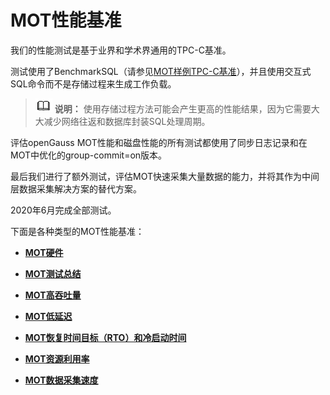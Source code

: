 # MOT性能基准

我们的性能测试是基于业界和学术界通用的TPC-C基准。

测试使用了BenchmarkSQL（请参见[MOT样例TPC-C基准](MOT样例TPC-C基准.md)），并且使用交互式SQL命令而不是存储过程来生成工作负载。

>![](public_sys-resources/icon-note.png) **说明：** 
>使用存储过程方法可能会产生更高的性能结果，因为它需要大大减少网络往返和数据库封装SQL处理周期。

评估openGauss MOT性能和磁盘性能的所有测试都使用了同步日志记录和在MOT中优化的group-commit=on版本。

最后我们进行了额外测试，评估MOT快速采集大量数据的能力，并将其作为中间层数据采集解决方案的替代方案。

2020年6月完成全部测试。

下面是各种类型的MOT性能基准：

-   **[MOT硬件](MOT硬件.md)**  

-   **[MOT测试总结](MOT测试总结.md)**  

-   **[MOT高吞吐量](MOT高吞吐量.md)**  

-   **[MOT低延迟](MOT低延迟.md)**  

-   **[MOT恢复时间目标（RTO）和冷启动时间](MOT恢复时间目标_RTO和冷启动时间.md)**  

-   **[MOT资源利用率](MOT资源利用率.md)**  

-   **[MOT数据采集速度](MOT数据采集速度.md)**  


